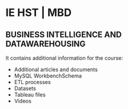 # IE HST | MBD

## BUSINESS INTELLIGENCE AND DATAWAREHOUSING

It contains additional information for the course:

  - Additional articles and documents
  - MySQL WorkbenchSchema
  - ETL processes
  - Datasets
  - Tableau files
  - Videos
